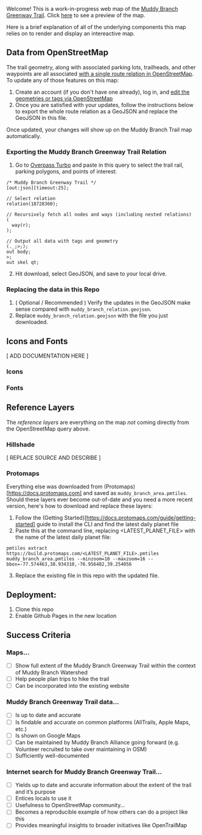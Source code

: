 
Welcome! This is a work-in-progress web map of the [Muddy Branch Greenway Trail](https://muddybranch.org/maps/). Click [here](https://mizmay.github.io/muddy_branch_maps/) to see a preview of the map.

Here is a brief explanation of all of the underlying components this map relies on to render and display an intereactive map.

## Data from OpenStreetMap

The trail geometry, along with associated parking lots, trailheads, and other waypoints are all associated [with a single route relation in OpenStreetMap](https://www.openstreetmap.org/relation/18728360). To update any of those features on this map:
1. Create an account (if you don't have one already), log in, and [edit the geometries or tags via OpenStreetMap](https://www.openstreetmap.org/relation/18728360)
2. Once you are satisfied with your updates, follow the instructions below to export the whole route relation as a GeoJSON and replace the GeoJSON in this file.

Once updated, your changes will show up on the Muddy Branch Trail map automatically.

### Exporting the Muddy Branch Greenway Trail Relation

1. Go to [Overpass Turbo](https://overpass-turbo.eu/#) and paste in this query to select the trail rail, parking polygons, and points of interest:
```
/* Muddy Branch Greenway Trail */
[out:json][timeout:25];

// Select relation
relation(18728360);

// Recursively fetch all nodes and ways (including nested relations)
(
  way(r);
);

// Output all data with tags and geometry
(._;>;);
out body;
>;
out skel qt;
```

2. Hit download, select GeoJSON, and save to your local drive.

### Replacing the data in this Repo

1. ( Optional / Recommended ) Verify the updates in the GeoJSON make sense compared with `muddy_branch_relation.geojson`.
2. Replace `muddy_branch_relation.geojson` with the file you just downloaded.

## Icons and Fonts

[ ADD DOCUMENTATION HERE ]

### Icons

### Fonts

## Reference Layers


The _reference layers_ are everything on the map _not_ coming directly from the OpenStreetMap query above.

### Hillshade

[ REPLACE SOURCE AND DESCRIBE ]

### Protomaps

Everything else was downloaded from (Protomaps)[https://docs.protomaps.com] and saved as `muddy_branch_area.pmtiles`. Should these layers ever become out-of-date and you need a more recent version, here's how to download and replace these layers:
1. Follow the (Getting Started)[https://docs.protomaps.com/guide/getting-started] guide to install the CLI and find the latest daily planet file
2. Paste this at the command line, replacing <LATEST_PLANET_FILE> with the name of the latest daily planet file:
```
pmtiles extract https://build.protomaps.com/<LATEST_PLANET_FILE>.pmtiles muddy_branch_area.pmtiles --minzoom=10 --maxzoom=16 --bbox=-77.574463,38.934310,-76.956482,39.254056
```
3. Replace the existing file in this repo with the updated file.

## Deployment:

1. Clone this repo
2. Enable Github Pages in the new location


## Success Criteria
### Maps…
- [ ] Show full extent of the Muddy Branch Greenway Trail within the context of Muddy Branch Watershed
- [ ] Help people plan trips to hike the trail
- [ ] Can be incorporated into the existing website
### Muddy Branch Greenway Trail data…
- [ ] Is up to date and accurate
- [ ] Is findable and accurate on common platforms (AllTrails, Apple Maps, etc.)
- [ ] Is shown on Google Maps
- [ ] Can be maintained by Muddy Branch Alliance going forward (e.g. Volunteer recruited to take over maintaining in OSM)
- [ ] Sufficiently well-documented
### Internet search for Muddy Branch Greenway Trail…
- [ ] Yields up to date and accurate information about the extent of the trail and it’s purpose
- [ ] Entices locals to use it
- [ ] Usefulness to OpenStreetMap community…
- [ ] Becomes a reproducible example of how others can do a project like this
- [ ] Provides meaningful insights to broader initiatives like OpenTrailMap

